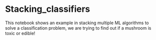 # Stacking_classifiers
This notebook shows an example in stacking multiple ML algorithms to solve a classification problem, we are trying to find out if a mushroom is toxic or edible!
